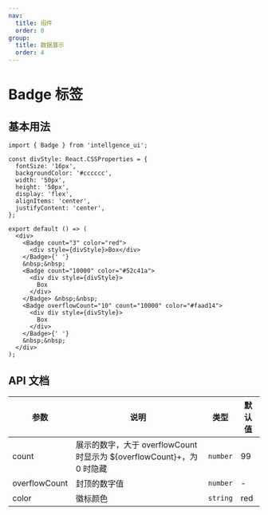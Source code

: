 ```yaml
---
nav:
  title: 组件
  order: 0
group:
  title: 数据展示
  order: 4
---
```


# Badge 标签

## 基本用法

```tsx
import { Badge } from 'intellgence_ui';

const divStyle: React.CSSProperties = {
  fontSize: '16px',
  backgroundColor: '#cccccc',
  width: '50px',
  height: '50px',
  display: 'flex',
  alignItems: 'center',
  justifyContent: 'center',
};

export default () => (
  <div>
    <Badge count="3" color="red">
      <div style={divStyle}>Box</div>
    </Badge>{' '}
    &nbsp;&nbsp;
    <Badge count="10000" color="#52c41a">
      <div div style={divStyle}>
        Box
      </div>
    </Badge> &nbsp;&nbsp;
    <Badge overflowCount="10" count="10000" color="#faad14">
      <div div style={divStyle}>
        Box
      </div>
    </Badge>{' '}
    &nbsp;&nbsp;
  </div>
);
```

## API 文档

| 参数          | 说明                                                                   | 类型     | 默认值 |
| ------------- | ---------------------------------------------------------------------- | -------- | ------ |
| count         | 展示的数字，大于 overflowCount 时显示为 ${overflowCount}+，为 0 时隐藏 | `number` | 99     |
| overflowCount | 封顶的数字值                                                           | `number` | -      |
| color         | 徽标颜色                                                               | `string` | red    |

